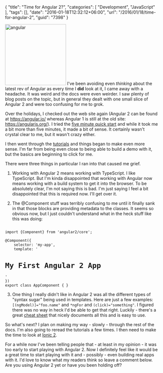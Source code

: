 {
	"title": "Time for Angular 2?",
	"categories": [
		"Development",
		"JavaScript"
	],
	"tags": [],
	"date": "2016-01-18T12:32:12+06:00",
	"url": "/2016/01/18/time-for-angular-2",
	"guid": "7398"
}

<img src="https://static.raymondcamden.com/images/wp-content/uploads/2016/01/angular.png" alt="angular" width="200" height="200" class="alignleft size-full wp-image-7400" /> I've been avoiding even <i>thinking</i> about the latest rev of Angular as every time I <strong>did</strong> look at it, I came away with a headache. It was weird and the docs were even weirder. I saw plenty of blog posts on the topic, but in general they dealt with one small slice of Angular 2 and were too confusing for me to grok. 

Over the holidays, I checked out the web site again (Angular 2 can be found at <a href="https://angular.io/">https://angular.io/</a> whereas Angular 1 is still at the old site: <a href="https://angularjs.org/">https://angularjs.org/</a>). I tried the <a href="https://angular.io/docs/ts/latest/quickstart.html">five minute quick start</a> and while it took me a bit more than five minutes, it made a bit of sense. It certainly wasn't crystal clear to me, but it wasn't crazy either. 

<!--more-->

I then went through the <a href="https://angular.io/docs/ts/latest/tutorial/">tutorials</a> and things began to make even more sense. I'm far from being even close to being able to build a demo with it, but the basics are beginning to click for me.

There were three things in particular I ran into that caused me grief.

1) Working with Angular 2 means working with TypeScript. I like TypeScript. But I'm kinda disappointed that working with Angular now means working with a build system to get it into the browser. To be absolutely clear, I'm not saying this is bad. I'm just saying I feel a bit disappointed that this is required now. I'll get over it.

2) The @Component stuff was terribly confusing to me until it finally sank in that those blocks are providing metadata to the classes. It seems so obvious now, but I just couldn't understand what in the heck stuff like this was doing:

<pre><code class="language-javascript">
import {Component} from 'angular2/core';

@Component({
    selector: 'my-app',
    template: '<h1>My First Angular 2 App</h1>'
})
export class AppComponent { }
</code></pre>

3) One thing I really didn't like in Angular 2 was all the different types of "syntax sugar" being used in templates. Here are just a few examples: <code>[(ngModel)]="foo.name"</code> and <code>*ngFor</code> and <code>(click)="something"</code>. I figured there was no way in heck I'd be able to get that right. Luckily - there's a great <a href="https://angular.io/cheatsheet">cheat sheet</a> that nicely documents all this and is easy to use.

So what's next? I plan on making my way - slowly - through the rest of the docs. I'm also going to reread the tutorials a few times. I then need to make the time to look at <a href="http://ionicframework.com/docs/v2/getting-started/installation/">Ionic 2</a>. 

For a while now I've been telling people that - at least in my opinion - it was too early to start playing with Angular 2. Now I definitely feel like it would be a great time to start playing with it and - possibly - even building real apps with it. I'd love to know what my readers think so leave a comment below. Are you using Angular 2 yet or have you been holding off?